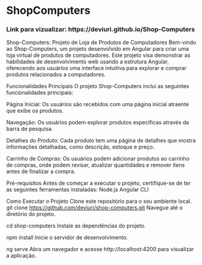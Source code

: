 # ShopComputers

<h3>Link para vizualizar: https://deviuri.github.io/Shop-Computers </h3>

<p>Shop-Computers: Projeto de Loja de Produtos de Computadores
Bem-vindo ao Shop-Computers, um projeto desenvolvido em Angular para criar uma loja virtual de produtos de computadores. Este projeto visa demonstrar as habilidades de desenvolvimento web usando a estrutura Angular, oferecendo aos usuários uma interface intuitiva para explorar e comprar produtos relacionados a computadores.

Funcionalidades Principais
O projeto Shop-Computers inclui as seguintes funcionalidades principais:

Página Inicial: Os usuários são recebidos com uma página inicial atraente que exibe os produtos.

Navegação: Os usuários podem explorar produtos específicas através da barra de pesquisa.

Detalhes do Produto: Cada produto tem uma página de detalhes que mostra informações detalhadas, como descrição, estoque e preço.

Carrinho de Compras: Os usuários podem adicionar produtos ao carrinho de compras, onde podem revisar, atualizar quantidades e remover itens antes de finalizar a compra.

Pré-requisitos
Antes de começar a executar o projeto, certifique-se de ter as seguintes ferramentas instaladas:
Node.js
Angular CLI

Como Executar o Projeto
Clone este repositório para o seu ambiente local.
git clone https://github.com/deviuri/shop-computers.git
Navegue até o diretório do projeto.

cd shop-computers
Instale as dependências do projeto.

npm install
Inicie o servidor de desenvolvimento.

ng serve
Abra um navegador e acesse http://localhost:4200 para visualizar a aplicação.<p>

